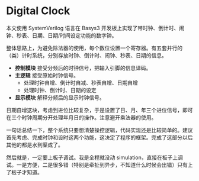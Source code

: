 # Digital Clock
 
本文使用 SystemVerilog 语言在 Basys3 开发板上实现了带时钟、倒计时、闹钟、秒表、日期、日期/时间设定功能的数字钟。

整体思路上，为避免除法器的使用，每个数位设置一个寄存器。有五套并行的（类）计时系统，分别存放时钟、倒计时、闹钟、秒表、日期的信息。

- **控制模块** 接受分频后的时钟信号，把输入引脚的信息译码。
- **主逻辑** 接受原始时钟信号。
  - 处理时钟自增、倒计时自减、秒表自增、日期自增
  - 处理时钟、倒计时、日期的设定
- **显示模块** 解释分频后的显示时钟信号。

日期自增这块，考虑到进位比较复杂，于是设置了日、月、年三个进位信号，即可在三个时钟周期分开处理年月日的操作。注意避开乘法器的使用。

一句话总结一下，整个系统只要想清楚操控逻辑，代码实现还是比较简单的。建议首先考虑、完成时钟和设时这两个功能，这决定了程序的框架。完成了这部分以后其他的都是水到渠成了。

然后就是，一定要上板子调试。我是全程就没动 simulation，直接在板子上调试。一是方便，二是很多错（特别是牵扯到异步，不知道什么时候会出错）只有上了板子才知道。